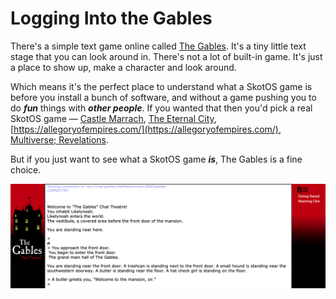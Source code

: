 # Logging Into the Gables

There's a simple text game online called [The Gables](https://gables.chattheatre.com/). It's a tiny little text stage that you can look around in. There's not a lot of built-in game. It's just a place to show up, make a character and look around.

Which means it's the perfect place to understand what a SkotOS game is before you install a bunch of software, and without a game pushing you to do ***fun*** things with ***other people***. If you wanted that then you'd pick a real SkotOS game &mdash; [Castle Marrach](https://www.marrach.com/), [The Eternal City](https://www.eternalcitygame.com/), [https://allegoryofempires.com/](https://allegoryofempires.com/), [Multiverse; Revelations](https://home.multirev.net/).

But if you just want to see what a SkotOS game ***is***, The Gables is a fine choice.

<img src="./gables_1.png" />
